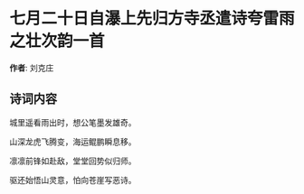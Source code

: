 # 七月二十日自瀑上先归方寺丞遣诗夸雷雨之壮次韵一首

**作者**: 刘克庄

## 诗词内容

城里遥看雨出时，想公笔墨发雄奇。

山深龙虎飞腾变，海运鲲鹏瞬息移。

凛凛前锋如赴敌，堂堂回势似归师。

驱还始悟山灵意，怕向苍崖写恶诗。

